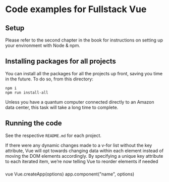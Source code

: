 # Code examples for Fullstack Vue

## Setup

Please refer to the second chapter in the book for instructions on setting up your environment with Node & npm.

## Installing packages for all projects

You can install all the packages for all the projects up front, saving you time in the future. To do so, from this directory:

```
npm i
npm run install-all
```

Unless you have a quantum computer connected directly to an Amazon data center, this task will take a long time to complete.

## Running the code

See the respective `README.md` for each project.


If there were any dynamic changes made to a v-for list without the key attribute, Vue will opt
towards changing data within each element instead of moving the DOM elements accordingly. By
specifying a unique key attribute to each iterated item, we’re now telling Vue to reorder elements if
needed
###
vue
Vue.createApp(options)
app.component("name", options)

